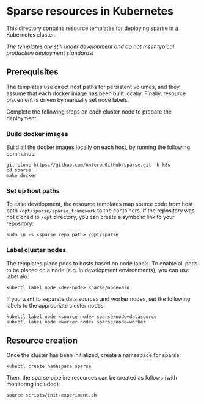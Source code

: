 # Sparse resources in Kubernetes

This directory contains resource templates for deploying sparse in a Kubernetes cluster.

*The templates are still under development and do not meet typical production deployment standards!*

## Prerequisites
The templates use direct host paths for persistent volumes, and they assume that each docker image has been built
locally. Finally, resource placement is driven by manually set node labels.

Complete the following steps on each cluster node to prepare the deployment.

### Build docker images
Build all the docker images locally on each host, by running the following commands:
```
git clone https://github.com/AnteronGitHub/sparse.git -b k8s
cd sparse
make docker
```

### Set up host paths

To ease development, the resource templates map source code from host path `/opt/sparse/sparse_framework` to the containers. If the
repository was not cloned to `/opt` directory, you can create a symbolic link to your repository:
```
sudo ln -s <sparse_repo_path> /opt/sparse
```

### Label cluster nodes

The templates place pods to hosts based on node labels. To enable all pods to be placed on a node (e.g. in development
environments), you can use label aio:

```
kubectl label node <dev-node> sparse/node=aio
```

If you want to separate data sources and worker nodes, set the following labels to the appropriate cluster nodes:
```
kubectl label node <source-node> sparse/node=datasource
kubectl label node <worker-node> sparse/node=worker
```

## Resource creation

Once the cluster has been initialized, create a namespace for sparse:
```
kubectl create namespace sparse
```

Then, the sparse pipeline resources can be created as follows (with monitoring included):
```
source scripts/init-experiment.sh
```

